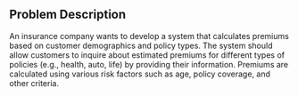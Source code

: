 ## Problem Description
An insurance company wants to develop a system that calculates premiums based on
customer demographics and policy types. The system should allow customers to inquire
about estimated premiums for different types of policies (e.g., health, auto, life) by
providing their information. Premiums are calculated using various risk factors such as age,
policy coverage, and other criteria.
